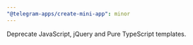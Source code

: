 ```yaml
---
"@telegram-apps/create-mini-app": minor
---
```


Deprecate JavaScript, jQuery and Pure TypeScript templates.
